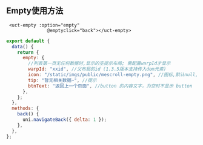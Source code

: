 <!--
 * @Version: 1.0.0
 * @Author: 祸灵
 * @LastEditors: 祸灵
 * @Date: 2021-04-13 16:08:09
 * @LastEditTime: 2021-04-15 17:56:07
 * @Description: 
-->
##  Empty使用方法
``` vue
 <uct-empty :option="empty"
               @emptyclick="back"></uct-empty>
```

```js
export default {
  data() {
    return {
      empty: {
        //列表第一页无任何数据时,显示的空提示布局; 需配置warpId才显示
        warpId: "xxid", //父布局的id (1.3.5版本支持传入dom元素)
        icon: "/static/imgs/public/mescroll-empty.png", //图标,默认null,支持网络图
        tip: "暂无相关数据~", //提示
        btnText: "返回上一个页面", //button 的内容文字，为空时不显示 button
      },
    };
  },
  methods: {
    back() {
      uni.navigateBack({ delta: 1 });
    },
  },
};

```